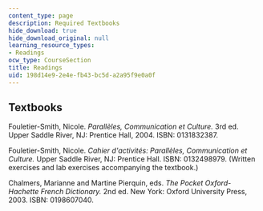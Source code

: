 ```yaml
---
content_type: page
description: Required Textbooks
hide_download: true
hide_download_original: null
learning_resource_types:
- Readings
ocw_type: CourseSection
title: Readings
uid: 198d14e9-2e4e-fb43-bc5d-a2a95f9e0a0f
---
```


Textbooks
---------

Fouletier-Smith, Nicole. _Parallèles, Communication et Culture._ 3rd ed. Upper Saddle River, NJ: Prentice Hall, 2004. ISBN: 0131832387.

Fouletier-Smith, Nicole. _Cahier d'activités: Parallèles, Communication et Culture._ Upper Saddle River, NJ: Prentice Hall. ISBN: 0132498979. (Written exercises and lab exercises accompanying the textbook.)

Chalmers, Marianne and Martine Pierquin, eds. _The Pocket Oxford-Hachette French Dictionary._ 2nd ed. New York: Oxford University Press, 2003. ISBN: 0198607040.